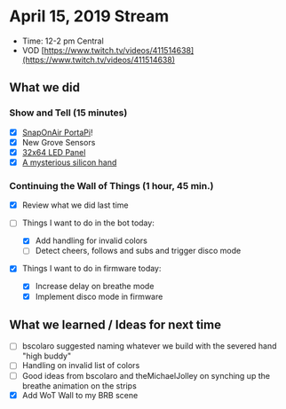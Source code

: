 # April 15, 2019 Stream

- Time: 12-2 pm Central
- VOD [https://www.twitch.tv/videos/411514638](https://www.twitch.tv/videos/411514638)

## What we did

### Show and Tell (15 minutes)

- [X] [SnapOnAir PortaPi](https://www.tindie.com/products/electronictrik/snaponair-raspberry-pi-zero-pcb/)!
- [X] New Grove Sensors
- [X] [32x64 LED Panel](https://www.adafruit.com/product/2277)
- [X] [A mysterious silicon hand](https://www.amazon.com/gp/product/B01LZWYF2I/ref=ppx_yo_dt_b_search_asin_title?ie=UTF8&psc=1)

### Continuing the Wall of Things (1 hour, 45 min.)

- [X] Review what we did last time

- [ ] Things I want to do in the bot today:
  - [X] Add handling for invalid colors
  - [ ] Detect cheers, follows and subs and trigger disco mode 

- [X] Things I want to do in firmware today:
   - [X] Increase delay on breathe mode
   - [X] Implement disco mode in firmware

## What we learned / Ideas for next time

- [ ] bscolaro suggested naming whatever we build with the severed hand "high buddy"
- [ ] Handling on invalid list of colors
- [ ] Good ideas from bscolaro and theMichaelJolley on synching up the breathe animation on the strips
- [X] Add WoT Wall to my BRB scene